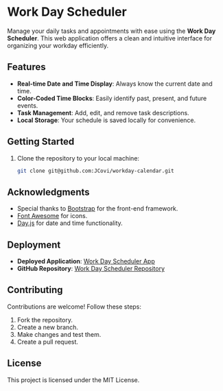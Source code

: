 # Work Day Scheduler

Manage your daily tasks and appointments with ease using the **Work Day Scheduler**. This web application offers a clean and intuitive interface for organizing your workday efficiently.

## Features

- **Real-time Date and Time Display**: Always know the current date and time.
- **Color-Coded Time Blocks**: Easily identify past, present, and future events.
- **Task Management**: Add, edit, and remove task descriptions.
- **Local Storage**: Your schedule is saved locally for convenience.

## Getting Started

1. Clone the repository to your local machine:

   ```bash
   git clone git@github.com:JCovi/workday-calendar.git

## Acknowledgments

- Special thanks to [Bootstrap](https://getbootstrap.com/) for the front-end framework.
- [Font Awesome](https://fontawesome.com/) for icons.
- [Day.js](https://day.js.org/) for date and time functionality.

## Deployment

- **Deployed Application**: [Work Day Scheduler App](https://your-deployment-url.com)
- **GitHub Repository**: [Work Day Scheduler Repository](https://github.com/JCovi/workday-calendar)

## Contributing

Contributions are welcome! Follow these steps:

1. Fork the repository.
2. Create a new branch.
3. Make changes and test them.
4. Create a pull request.

## License

This project is licensed under the MIT License. 